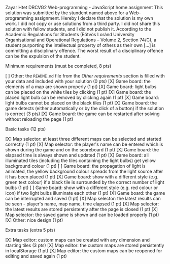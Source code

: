 Zayar Htet
DRCVG2
Web-programming - JavaScript home assignment
This solution was submitted by the stundent named above for a Web-programming assignment.
Hereby I declare that the solution is my own work. I did not copy or use solutions from a third party. I did not share this solution with fellow students, and I did not publish it. 
According to the Academic Regulations for Students (Eötvös Loránd University Organisational and Operational Regulations – Volume 2, Section 74/C), a student purporting the intellectual property of others as their own [...] is committing a disciplinary offence.
The worst result of a disciplinary offence can be the expulsion of the student.

Minimum requirements (must be completed, 8 pts)

[ ] Other: the `README.md` file from the *Other requirements* section is filled with your data and included with your solution (0 pts)
[X] Game board: the elements of a map are shown properly (1 pt)
[X] Game board: light bulbs can be placed on the white tiles by clicking (1 pt)
[X] Game board: the placed light bulb can be removed by clicking again (1 pt)
[X] Game board: light bulbs cannot be placed on the black tiles (1 pt)
[X] Game board: the game detects (either automatically or by the click of a button) if the solution is correct (3 pts)
[X] Game board: the game can be restarted after solving without reloading the page (1 pt)

Basic tasks (12 pts)

[X] Map selector: at least three different maps can be selected and started correctly (1 pt)
[X] Map selector: the player's name can be entered which is shown during the game and on the scoreboard (1 pt)
[X] Game board: the elapsed time is always shown and updated (1 pt)
[X] Game board: all illuminated tiles (including the tiles containing the light bulbs) get yellow background colour (1 pt)
[ ] Game board: the propagation of light is animated, the yellow background colour spreads from the light source after it has been placed (1 pt)
[X] Game board: show with a different style (e.g. green text colour) if a black tile is surrounded by the correct number of light bulbs (1 pt)
[ ] Game board: show with a different style (e.g. red colour or icon) if two light bulbs illuminate each other (1 pt)
[X] Game board: the game can be interrupted and saved (1 pt)
[X] Map selector: the latest results can be seen - player's name, map name, time elapsed (1 pt)
[X] Map selector: the latest results are stored persistently after the page is closed (1 pt)
[X] Map selector: the saved game is shown and can be loaded properly (1 pt)
[X] Other: nice design (1 pt)

Extra tasks (extra 5 pts)

[X] Map editor: custom maps can be created with any dimension and starting tiles (3 pts)
[X] Map editor: the custom maps are stored persistently in localStorage (1 pt)
[X] Map editor: the custom maps can be reopened for editing and saved again (1 pt)